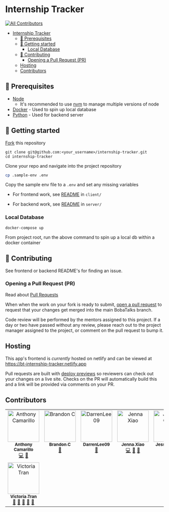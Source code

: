 # Internship Tracker

<!-- ALL-CONTRIBUTORS-BADGE:START - Do not remove or modify this section -->
[![All Contributors](https://img.shields.io/badge/all_contributors-8-orange.svg?style=flat-square)](#contributors-)
<!-- ALL-CONTRIBUTORS-BADGE:END -->

- [Internship Tracker](#internship-tracker)
  - [:brain: Prerequisites](#brain-prerequisites)
  - [:seedling: Getting started](#seedling-getting-started)
    - [Local Database](#local-database)
  - [:handshake: Contributing](#handshake-contributing)
    - [Opening a Pull Request (PR)](#opening-a-pull-request-pr)
  - [Hosting](#hosting)
  - [Contributors](#contributors)

## :brain: Prerequisites

- [Node](https://nodejs.org/en/download)
  - It's recommended to use [nvm](https://github.com/nvm-sh/nvm) to manage multiple versions of node
- [Docker](https://docs.docker.com/get-docker/) - Used to spin up local database
- [Python](https://www.python.org/) - Used for backend server

## :seedling: Getting started

[Fork](https://github.com/BobaTalks/internship-tracker/fork) this repository

```shell
git clone git@github.com:<your_username>/internship-tracker.git
cd internship-tracker
```

Clone your repo and navigate into the project repository

```sh
cp .sample-env .env
```

Copy the sample env file to a `.env` and set any missing variables

- For frontend work, see [README](./client/README.md) in `client/`

- For backend work, see [README](./server/README.md) in `server/`

### Local Database

```shell
docker-compose up
```

From project root, run the above command to spin up a local db within a docker container

## :handshake: Contributing

See frontend or backend README's for finding an issue.

### Opening a Pull Request (PR)

Read about [Pull Requests](https://docs.github.com/en/pull-requests/collaborating-with-pull-requests/proposing-changes-to-your-work-with-pull-requests/about-pull-requests)

When when the work on your fork is ready to submit, [open a pull request](https://docs.github.com/en/pull-requests/collaborating-with-pull-requests/proposing-changes-to-your-work-with-pull-requests/creating-a-pull-request) to request that your changes get merged into the main BobaTalks branch.

Code review will be performed by the mentors assigned to this project. If a day or two have passed without any review, please reach out to the project manager assigned to the project, or comment on the pull request to bump it.

## Hosting

This app's frontend is _currently_ hosted on netlify and can be viewed at https://bt-internship-tracker.netlify.app

Pull requests are built with [deploy previews](https://docs.netlify.com/site-deploys/deploy-previews/) so reviewers can check out your changes on a live site. Checks on the PR will automatically build this and a link will be provided via comments on your PR.

## Contributors

<!-- ALL-CONTRIBUTORS-LIST:START - Do not remove or modify this section -->
<!-- prettier-ignore-start -->
<!-- markdownlint-disable -->
<table>
  <tbody>
    <tr>
      <td align="center" valign="top" width="14.28%"><a href="https://github.com/a-camarillo"><img src="https://avatars.githubusercontent.com/u/58638902?v=4?s=100" width="100px;" alt="Anthony Camarillo"/><br /><sub><b>Anthony Camarillo</b></sub></a><br /><a href="https://github.com/BobaTalks/internship-tracker/commits?author=a-camarillo" title="Code">💻</a> <a href="https://github.com/BobaTalks/internship-tracker/commits?author=a-camarillo" title="Documentation">📖</a></td>
      <td align="center" valign="top" width="14.28%"><a href="http://brandoncastillo.biz/"><img src="https://avatars.githubusercontent.com/u/7208570?v=4?s=100" width="100px;" alt="Brandon C"/><br /><sub><b>Brandon C</b></sub></a><br /><a href="#design-GeekJump" title="Design">🎨</a></td>
      <td align="center" valign="top" width="14.28%"><a href="https://github.com/DarrenLee09"><img src="https://avatars.githubusercontent.com/u/89325703?v=4?s=100" width="100px;" alt="DarrenLee09"/><br /><sub><b>DarrenLee09</b></sub></a><br /><a href="#ideas-DarrenLee09" title="Ideas, Planning, & Feedback">🤔</a></td>
      <td align="center" valign="top" width="14.28%"><a href="https://www.linkedin.com/in/jenna-x-435a851b3/"><img src="https://avatars.githubusercontent.com/u/96795538?v=4?s=100" width="100px;" alt="Jenna Xiao"/><br /><sub><b>Jenna Xiao</b></sub></a><br /><a href="https://github.com/BobaTalks/internship-tracker/commits?author=JennaXiao3" title="Code">💻</a> <a href="https://github.com/BobaTalks/internship-tracker/commits?author=JennaXiao3" title="Documentation">📖</a> <a href="https://github.com/BobaTalks/internship-tracker/issues?q=author%3AJennaXiao3" title="Bug reports">🐛</a></td>
      <td align="center" valign="top" width="14.28%"><a href="https://github.com/aqvilala"><img src="https://avatars.githubusercontent.com/u/84333848?v=4?s=100" width="100px;" alt="Jessica Chen"/><br /><sub><b>Jessica Chen</b></sub></a><br /><a href="https://github.com/BobaTalks/internship-tracker/commits?author=aqvilala" title="Code">💻</a></td>
      <td align="center" valign="top" width="14.28%"><a href="https://github.com/kpxwinter"><img src="https://avatars.githubusercontent.com/u/118410579?v=4?s=100" width="100px;" alt="KP"/><br /><sub><b>KP</b></sub></a><br /><a href="#projectManagement-kpxwinter" title="Project Management">📆</a> <a href="#question-kpxwinter" title="Answering Questions">💬</a> <a href="#ideas-kpxwinter" title="Ideas, Planning, & Feedback">🤔</a></td>
      <td align="center" valign="top" width="14.28%"><a href="https://github.com/razlze"><img src="https://avatars.githubusercontent.com/u/68450734?v=4?s=100" width="100px;" alt="Razi Syed"/><br /><sub><b>Razi Syed</b></sub></a><br /><a href="https://github.com/BobaTalks/internship-tracker/commits?author=razlze" title="Code">💻</a></td>
    </tr>
    <tr>
      <td align="center" valign="top" width="14.28%"><a href="https://github.com/victoriatran17"><img src="https://avatars.githubusercontent.com/u/118402811?v=4?s=100" width="100px;" alt="Victoria Tran"/><br /><sub><b>Victoria Tran</b></sub></a><br /><a href="#business-victoriatran17" title="Business development">💼</a> <a href="#question-victoriatran17" title="Answering Questions">💬</a> <a href="#ideas-victoriatran17" title="Ideas, Planning, & Feedback">🤔</a> <a href="https://github.com/BobaTalks/internship-tracker/commits?author=victoriatran17" title="Documentation">📖</a> <a href="#projectManagement-victoriatran17" title="Project Management">📆</a></td>
    </tr>
  </tbody>
</table>

<!-- markdownlint-restore -->
<!-- prettier-ignore-end -->

<!-- ALL-CONTRIBUTORS-LIST:END -->
<!-- markdownlint-disable -->

<!-- markdownlint-restore -->
<!-- prettier-ignore-end -->

<!-- ALL-CONTRIBUTORS-LIST:END -->
